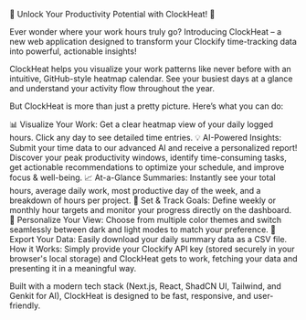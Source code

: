 🚀 Unlock Your Productivity Potential with ClockHeat! 🚀

Ever wonder where your work hours truly go? Introducing ClockHeat – a new web application designed to transform your Clockify time-tracking data into powerful, actionable insights!

ClockHeat helps you visualize your work patterns like never before with an intuitive, GitHub-style heatmap calendar. See your busiest days at a glance and understand your activity flow throughout the year.

But ClockHeat is more than just a pretty picture. Here’s what you can do:

📊 Visualize Your Work: Get a clear heatmap view of your daily logged hours. Click any day to see detailed time entries.
💡 AI-Powered Insights: Submit your time data to our advanced AI and receive a personalized report! Discover your peak productivity windows, identify time-consuming tasks, get actionable recommendations to optimize your schedule, and improve focus & well-being.
📈 At-a-Glance Summaries: Instantly see your total hours, average daily work, most productive day of the week, and a breakdown of hours per project.
🎯 Set & Track Goals: Define weekly or monthly hour targets and monitor your progress directly on the dashboard.
🎨 Personalize Your View: Choose from multiple color themes and switch seamlessly between dark and light modes to match your preference.
💾 Export Your Data: Easily download your daily summary data as a CSV file.
How it Works: Simply provide your Clockify API key (stored securely in your browser's local storage) and ClockHeat gets to work, fetching your data and presenting it in a meaningful way.

Built with a modern tech stack (Next.js, React, ShadCN UI, Tailwind, and Genkit for AI), ClockHeat is designed to be fast, responsive, and user-friendly.
